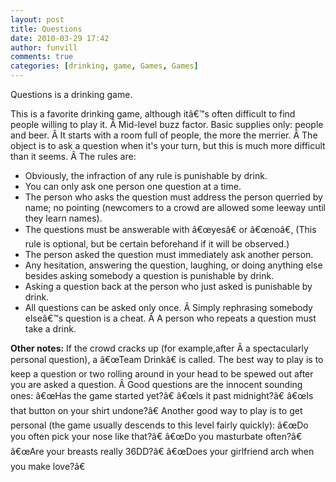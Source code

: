 ```yaml
---
layout: post
title: Questions
date: 2010-03-29 17:42
author: funvill
comments: true
categories: [drinking, game, Games, Games]
---
```

Questions is a drinking game.

This is a favorite drinking game, although itâ€™s often difficult to find people willing to play it. Â Mid-level buzz factor. Basic supplies only: people and beer. Â It starts with a room full of people, the more the merrier. Â The object is to ask a question when it's your turn, but this is much more difficult than it seems. Â The rules are:
<ul>
	<li>Obviously, the infraction of any rule is punishable by drink.</li>
	<li>You can only ask one person one question at a time.</li>
	<li>The person who asks the question must address the person querried by name; no pointing (newcomers to a crowd are allowed some leeway until they learn names).</li>
	<li>The questions must be answerable with â€œyesâ€ or â€œnoâ€, (This rule is optional, but be certain beforehand if it will be observed.)</li>
	<li>The person asked the question must immediately ask another person.</li>
	<li>Any hesitation, answering the question, laughing, or doing anything else besides asking somebody a question is punishable by drink.</li>
	<li>Asking a question back at the person who just asked is punishable by drink.</li>
	<li>All questions can be asked only once. Â Simply rephrasing somebody elseâ€™s question is a cheat. Â A person who repeats a question must take a drink.</li>
</ul>
<strong>Other notes:</strong>
If the crowd cracks up (for example,after Â a spectacularly personal question), a â€œTeam Drinkâ€ is called.
The best way to play is to keep a question or two rolling around in your head to be spewed out after you are asked a question. Â Good questions are the innocent sounding ones: â€œHas the game started yet?â€ â€œIs it past midnight?â€ â€œIs that button on your shirt undone?â€
Another good way to play is to get personal (the game usually descends to this level fairly quickly): â€œDo you often pick your nose like that?â€ â€œDo you masturbate often?â€ â€œAre your breasts really 36DD?â€ â€œDoes your girlfriend arch when you make love?â€
